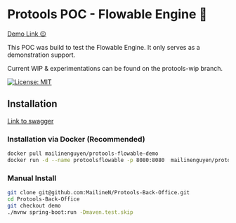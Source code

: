 # Protools POC - Flowable Engine 🦊
[Demo Link 😉](https://protools.dev.insee.io/)

This POC was build to test the Flowable Engine. It only serves as a demonstration support.

Current WIP & experimentations can be found on the protools-wip branch.

[![License: MIT](https://img.shields.io/badge/License-MIT-yellow.svg)](https://opensource.org/licenses/MIT)

## Installation
[Link to swagger](https://protools-flowable.dev.insee.io/)

### Installation via Docker (Recommended)

```bash
docker pull mailinenguyen/protools-flowable-demo
docker run -d --name protoolsflowable -p 8080:8080  mailinenguyen/protools-flowabl0-demo:latest
```
### Manual Install
``` bash
git clone git@github.com:MailineN/Protools-Back-Office.git
cd Protools-Back-Office
git checkout demo
./mvnw spring-boot:run -Dmaven.test.skip
```





